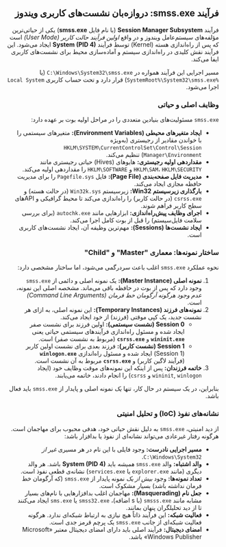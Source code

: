 <div dir="rtl" align="right">

<h2>فرآیند smss.exe: دروازه‌بان نشست‌های کاربری ویندوز</h2>

<p>فرآیند <b>Session Manager Subsystem</b> (با نام فایل <b>smss.exe</b>) یکی از حیاتی‌ترین مؤلفه‌های سیستم‌عامل ویندوز و در واقع <i>اولین فرآیند حالت کاربر (User Mode)</i> است که پس از راه‌اندازی هسته (Kernel) توسط فرآیند <b>System (PID 4)</b> ایجاد می‌شود. این فرآیند نقش کلیدی در راه‌اندازی سیستم و آماده‌سازی محیط برای نشست‌های کاربری ایفا می‌کند.</p>

<p>مسیر اجرایی این فرآیند همواره در <code>C:\Windows\System32\smss.exe</code> (یا <code>%SystemRoot%\System32\smss.exe</code>) قرار دارد و تحت حساب کاربری <code>Local System</code> اجرا می‌شود.</p>

<h3>وظایف اصلی و حیاتی</h3>

<p><code>smss.exe</code> مسئولیت‌های بنیادین متعددی را در مراحل اولیه بوت بر عهده دارد:</p>
<ul>
    <li><b>ایجاد متغیرهای محیطی (Environment Variables):</b> متغیرهای سیستمی را با خواندن مقادیر از رجیستری (به‌ویژه <code>HKLM\SYSTEM\CurrentControlSet\Control\Session Manager\Environment</code>) تنظیم می‌کند.</li>
    <li><b>مقداردهی اولیه رجیستری:</b> هایوهای (Hives) حیاتی رجیستری مانند <code>HKLM\SAM</code>، <code>HKLM\SECURITY</code> و <code>HKLM\SOFTWARE</code> را مقداردهی اولیه می‌کند.</li>
    <li><b>مدیریت فایل صفحه‌بندی (Page File):</b> فایل <code>Pagefile.sys</code> را برای مدیریت حافظه مجازی ایجاد می‌کند.</li>
    <li><b>بارگذاری زیرسیستم Win32:</b> زیرسیستم <code>Win32k.sys</code> (در حالت هسته) و <code>csrss.exe</code> (در حالت کاربر) را راه‌اندازی می‌کند تا محیط گرافیکی و APIهای سطح کاربر فراهم شوند.</li>
    <li><b>اجرای وظایف پیش‌راه‌اندازی:</b> ابزارهایی مانند <code>autochk.exe</code> (برای بررسی سلامت فایل‌سیستم) را قبل از بوت کامل اجرا می‌کند.</li>
    <li><b>ایجاد نشست‌ها (Sessions):</b> مهم‌ترین وظیفه آن، ایجاد نشست‌های کاربری است.</li>
</ul>

<h3 dir="rtl">ساختار نمونه‌ها: معماری "Master" و "Child"</h3>

<p dir="rtl">نحوه عملکرد <code>smss.exe</code> اغلب باعث سردرگمی می‌شود، اما ساختار مشخصی دارد:</p>

<ol dir="rtl">
    <li><b>نمونه اصلی (Master Instance):</b> یک نمونه اصلی و دائمی از <code>smss.exe</code> وجود دارد که پس از بوت در حافظه باقی می‌ماند. مشخصه اصلی این نمونه، <i>عدم وجود هرگونه آرگومان خط فرمان (Command Line Arguments)</i> است.</li>
    <li><b>نمونه‌های فرزند (Temporary Instances):</b> این نمونه اصلی، به ازای هر نشست جدید، یک کپی موقتی (فرزند) از خود ایجاد می‌کند.
        <ul dir="rtl">
            <li><b>Session 0 (نشست سیستمی):</b> اولین فرزند برای نشست صفر ایجاد شده و مسئول راه‌اندازی فرآیندهای سیستمی حیاتی یعنی <b><code>wininit.exe</code></b> و <b><code>csrss.exe</code></b> (مربوط به نشست صفر) است.</li>
            <li><b>Session 1 (نشست کاربر):</b> فرزند بعدی برای نشست اولین کاربر (Session 1) ایجاد شده و مسئول راه‌اندازی <b><code>winlogon.exe</code></b> (فرآیند لاگین کاربر) و <b><code>csrss.exe</code></b> مربوط به آن نشست است.</li>
        </ul>
    </li>
    <li><b>خاتمه فرزندان:</b> پس از اینکه این نمونه‌های موقت وظایف خود (ایجاد <code>wininit</code>, <code>winlogon</code> و <code>csrss</code>) را انجام دادند، خاتمه می‌یابند.</li>
</ol>

<p dir="rtl">بنابراین، در یک سیستم در حال کار، تنها <i>یک</i> نمونه اصلی و پایدار از <code>smss.exe</code> باید فعال باشد.</p>
<h3>نشانه‌های نفوذ (IoC) و تحلیل امنیتی</h3>

<p>از دید امنیتی، <code>smss.exe</code> به دلیل نقش حیاتی خود، هدفی محبوب برای مهاجمان است. هرگونه رفتار غیرعادی می‌تواند نشانه‌ای از نفوذ یا بدافزار باشد:</p>
<ul>
    <li><b>مسیر اجرایی نادرست:</b> وجود فایلی با این نام در هر مسیری <i>غیر از</i> <code>C:\Windows\System32</code>.</li>
    <li><b>والد اشتباه:</b> والد <code>smss.exe</code> <i>همیشه</i> باید <b>System (PID 4)</b> باشد. هر والد دیگری (مانند <code>explorer.exe</code> یا <code>services.exe</code>) نشانه‌ی قطعی نفوذ است.</li>
    <li><b>تعداد نمونه‌ها:</b> وجود <i>بیش از یک</i> نمونه پایدار از <code>smss.exe</code> (که آرگومان خط فرمان نداشته باشد) بسیار مشکوک است.</li>
    <li><b>جعل نام (Masquerading):</b> مهاجمان اغلب بدافزارهایی با نام‌های بسیار مشابه مانند <code>smsss.exe</code> (با s اضافه)، <code>smss32.exe</code> یا <code>sms.exe</code> ایجاد می‌کنند تا از دید تحلیلگران پنهان بمانند.</li>
    <li><b>فعالیت شبکه:</b> این فرآیند ذاتاً هیچ نیازی به ارتباط شبکه‌ای ندارد. هرگونه فعالیت شبکه‌ای از جانب <code>smss.exe</code> یک پرچم قرمز جدی است.</li>
    <li><b>امضای دیجیتال:</b> فرآیند اصلی باید دارای امضای دیجیتال معتبر «Microsoft Windows Publisher» باشد.</li>
</ul>

</div>
